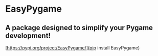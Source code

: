 # EasyPygame

## A package designed to simplify your Pygame development!

[https://pypi.org/project/EasyPygame/](pip install EasyPygame)
